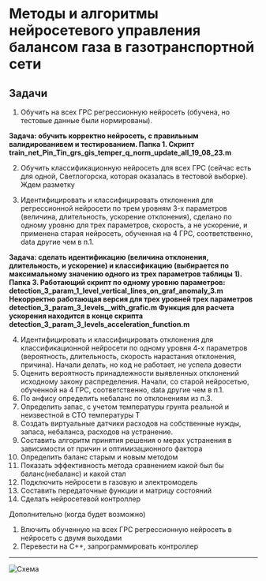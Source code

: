# Методы и алгоритмы нейросетевого управления балансом газа в газотранспортной сети
## Задачи
1.	Обучить на всех ГРС регрессионную нейросеть (обучена, но тестовые данные были нормированы). 

**Задача: обучить корректно нейросеть, с правильным валидированивем и тестированием. 
Папка 1. Скрипт train_net_Pin_Tin_grs_gis_temper_q_norm_update_all_19_08_23.m** 

2.	Обучить классификационную нейросеть для всех ГРС (сейчас есть для одной, Светлогорска, которая оказалась в тестовой выборке).
Ждем разметку 

3.	Идентифицировать и классифицировать отклонения для регрессионной нейросети по трем уровням 3-х параметров (величина, длительность, ускорение отклонения), сделано по одному уровню для трех параметров, скорость, а не ускорение, и применена старая нейросеть, обученная на 4 ГРС, соответственно, data другие чем в п.1.

**Задача: сделать идентификацию (величина отклонения, длительность, и ускорение) и классификацию (выбирается по максимальному значению одного из трех параметров таблицы 1).
Папка 3. Работающий скрипт по одному уровню параметров: detection_3_param_1_level_vertical_lines_on_graf_anomaly_3.m
Некорректно работающая версия для трех уровней трех параметров detection_3_param_3_levels__with_grafic.m
Функция для расчета ускорения находится в конце скрипта detection_3_param_3_levels_acceleration_function.m**

4.	Идентифицировать и классифицировать отклонения для классификационной нейросети по одному уровня 4-х параметров (вероятность, длительность, скорость нарастания отклонения, причина). Начали делать, но код не работает, не успела довести
5.	Оценить вероятность принадлежности выявленных отклонений исходному закону распределения. Начали, со старой нейросетью, обученной на 4 ГРС, соответственно, data другие чем в п.1.
6.	По анфису определить небаланс по отклонениям из п.3.
7.	Определить запас, с учетом температуры грунта реальной и неизвестной в СТО температуры Т
8.	Создать виртуальные датчики расходов на собственные нужды, запаса, небаланса, расходов на устранение.
9.	Составить алгоритм принятия решения о мерах устранения в зависимости от причин и оптимизационного фактора
10.	Определить баланс старым и новым методом
11.	Показать эффективность метода сравнением какой был бы баланс(небаланс) и какой стал
12.	Подключить нейросети в газовую и электромодель
13.	Составить передаточные функции и матрицу состояний
14.	Сделать нейросетевой контроллер
    
Дополнительно (когда будет возможно)
1.	Влючить обученную на всех ГРС регрессионную нейросеть в нейросеть с двумя выходами
2.	Перевести на С++, запрограммировать контроллер

_____
![Схема](https://disk.yandex.ru/i/QB7K_cDPJ39k1Q)
